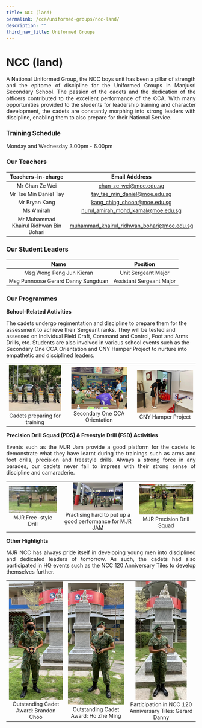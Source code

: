 ```yaml
---
title: NCC (land)
permalink: /cca/uniformed-groups/ncc-land/
description: ""
third_nav_title: Uniformed Groups
---
```

# NCC (land)

<p style="text-align: justify;">A National Uniformed Group, the NCC boys unit has been a pillar of strength and the epitome of discipline for the Uniformed Groups in Manjusri Secondary School. The passion of the cadets and the dedication of the officers contributed to the excellent performance of the CCA. With many opportunities provided to the students for leadership training and character development, the cadets are constantly morphing into strong leaders with discipline, enabling them to also prepare for their National Service.</p>

### Training Schedule

Monday and Wednesday 3.00pm - 6.00pm

### Our Teachers

| Teachers-in-charge                      | Email Adddress                              |
|:---------:|:-----------------:|
|              Mr Chan Ze Wei             |            chan_ze_wei@moe.edu.sg           |
|           Mr Tse Min Daniel Tay         |        tay_tse_min_daniel@moe.edu.sg        |
|              Mr Bryan Kang              |          kang_ching_choon@moe.edu.sg        |
|                Ms A'mirah               |     nurul_amirah_mohd_kamal@moe.edu.sg      |
|  Mr Muhammad Khairul Ridhwan Bin Bohari | muhammad_khairul_ridhwan_bohari@moe.edu.sg  |


### Our Student Leaders


| Name                               | Position                 |
|:---------:|:-----------------:|
|      Msg Wong Peng Jun Kieran      |    Unit Sergeant Major   |
| Msg Punnoose Gerard Danny Sungduan | Assistant Sergeant Major |


### Our Programmes

**School-Related Activities**  

The cadets undergo regimentation and discipline to prepare them for the assessment to achieve their Sergeant ranks. They will be tested and assessed on Individual Field Craft, Command and Control, Foot and Arms Drills, etc. Students are also involved in various school events such as the Secondary One CCA Orientation and CNY Hamper Project to nurture into empathetic and disciplined leaders.


|   |   |   |
|:---:|:---:|:---:|
|  ![](/images/Cca/NCC%20(land)/Training.jpeg) Cadets preparing for training  |    <img src="/images/Cca/NCC%20(land)/Sec%20One%20Orientation.jpeg" style="width:85%"> Secondary One CCA Orientation  |   ![](/images/Cca/NCC%20(land)/CNY%20hamper.jpeg) CNY Hamper Project |

**Precision Drill Squad (PDS) & Freestyle Drill (FSD) Activities**  

<p style="text-align: justify;">Events such as the MJR Jam provide a good platform for the cadets to demonstrate what they have learnt during the trainings such as arms and foot drills, precision and freestyle drills. Always a strong force in any parades, our cadets never fail to impress with their strong sense of discipline and camaraderie.</p>

|   |   |   |
|:---:|:---:|:---:|
|   ![](/images/Cca/NCC%20(land)/FSD.jpeg) MJR Free-style Drill |  <img src="/images/Cca/NCC%20(land)/MJR%20Jam.jpeg" style="width:70%"> Practising hard to put up a good performance for MJR JAM |  ![](/images/Cca/NCC%20(land)/PDS.jpeg)  MJR Precision Drill Squad  |


**Other Highlights**

<p style="text-align: justify;">MJR NCC has always pride itself in developing young men into disciplined and dedicated leaders of tomorrow. As such, the cadets had also participated in HQ events such as the NCC 120 Anniversary Tiles to develop themselves further.</p>


|   |   |   |
|:---:|:---:|:---:|
| ![](/images/Cca/NCC%20(land)/Brandon%20Choo.png) Outstanding Cadet Award: Brandon Choo |  ![](/images/Cca/NCC%20(land)/Ho%20Zhe%20Ming.png) Outstanding Cadet Award: Ho Zhe Ming | <img src="/images/Cca/NCC%20(land)/Gerard%20Danny.jpeg" style="width:80%"> Participation in NCC 120 Anniversary Tiles: Gerard Danny |
